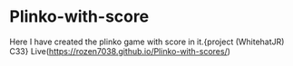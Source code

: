 # Plinko-with-score
Here I have created the plinko game with score in it.{project (WhitehatJR) C33}
Live(https://rozen7038.github.io/Plinko-with-scores/)
